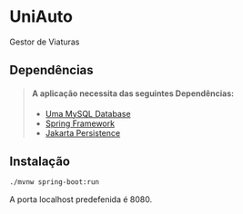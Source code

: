 # UniAuto
Gestor de Viaturas

## Dependências
> #### A aplicação necessita das seguintes Dependências:
>
> - [Uma MySQL Database ](https://mariadb.org/)
> - [Spring Framework](https://spring.io/)
> - [Jakarta Persistence](https://jakarta.ee/specifications/persistence/3.0/)

## Instalação

```sh
./mvnw spring-boot:run
```

A porta localhost predefenida é 8080.
